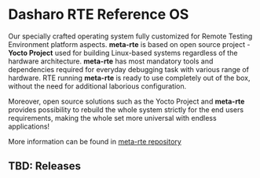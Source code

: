 # Dasharo RTE Reference OS

Our specially crafted operating system fully customized for Remote Testing
Environment platform aspects. **meta-rte** is based on open source project -
**Yocto Project** used for building Linux-based systems regardless of the
hardware architecture. **meta-rte** has most mandatory tools and dependencies
required for everyday debugging task with various range of hardware. RTE running
**meta-rte** is ready to use completely out of the box, without the need for
additional laborious configuration.

Moreover, open source solutions such as the Yocto Project and **meta-rte**
provides possibility to rebuild the whole system strictly for the end users
requirements, making the whole set more universal with endless applications!

More information can be found in [meta-rte repository](https://github.com/3mdeb/meta-rte)

## TBD: Releases

